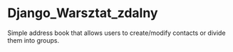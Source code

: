 # Django_Warsztat_zdalny
Simple address book that allows users to create/modify contacts or divide them into groups.
